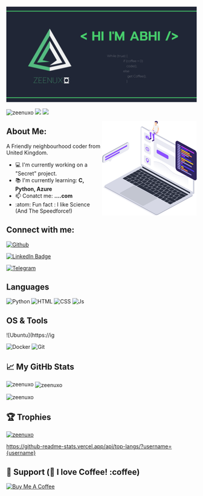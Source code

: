 ![Banner](https://github.com/Zeenuxo/zeenuxo/blob/main/banner.png)

<p align="left" alt="Identicon"> 
<img src="https://komarev.com/ghpvc/?username=zeenuxo&label=Profile%20views&color=0e75b6&style=flat" alt="zeenuxo" /> 
<img src="https://img.shields.io/github/followers/zeenuxo?label=Follow%20Me&style=plastic"/> 
<img src="https://img.shields.io/bountysource/team/zeenuxo/activity?label=Bounty%20Count&style=plastic"/> </p>

<img align="right" alt="GIF" width="250" height="250"
 src="https://github.com/Zeenuxo/zeenuxo/blob/main/coder.png">
 
 

## About Me:
A Friendly neighbourhood coder from United Kingdom.

- :computer: I'm currently working on a "Secret" project.
- :books: I'm currently learning: **C, Python, Azure**
- :mailbox: Conatct me: **....com**
- :atom: Fun fact : I like Science (And The Speedforce!)



## Connect with me:
<p align="left">
 
 
 [![Github](https://img.shields.io/badge/-Github-181717?style=for-the-badge&logo=Github&logoColor=white)](https://github.com/zeenuxo)

[![LinkedIn Badge](https://img.shields.io/badge/LinkedIn-Profile-informational?style=flat&logo=linkedin&logoColor=white&color=0D76A8)](https://linkedin.com/in/..............-v-a5020b238)

[![Telegram](https://img.shields.io/badge/Telegram-2CA5E0?style=for-the-badge&logo=telegram&logoColor=white)](https://t.me/zeenuxo)
 



## Languages
![Python](https://img.shields.io/badge/Python-3776AB?style=for-the-badge&logo=python&logoColor=white)
![HTML](https://img.shields.io/badge/HTML5-E34F26?style=for-the-badge&logo=html5&logoColor=white)
![CSS](https://img.shields.io/badge/CSS3-1572B6?style=for-the-badge&logo=css3&logoColor=white)
![Js](https://img.shields.io/badge/JavaScript-323330?style=for-the-badge&logo=javascript&logoColor=F7DF1E)



## OS & Tools
![Ubuntu](https://ig


![Docker](https://img.shields.io/badge/Docker-2CA5E0?style=for-the-badge&logo=docker&logoColor=white)
![Git](https://img.shields.io/badge/Git-F05032?style=for-the-badge&logo=git&logoColor=white)





## 📈 My GitHb Stats

<p><img align="left" src="https://github-readme-stats.vercel.app/api/top-langs?username=zeenuxo&show_icons=true&locale=en&layout=compact" alt="zeenuxo" /></p>
<p>&nbsp;<img align="center" src="https://github-readme-stats.vercel.app/api?username=zeenuxo&show_icons=true&locale=en" alt="zeenuxo" /></p>
<p><img align="center" src="https://github-readme-streak-stats.herokuapp.com/?user=zeenuxo&" alt="zeenuxo" /></p>
<p><imag align="left" src="https://github-profile-summary-cards.vercel.app/api/cards/profile-details?username={zeenuxo}&theme=vue" alt="zeenuxo"/></p>


## :trophy: Trophies
<p align="left"> <a href="https://github.com/ryo-ma/github-profile-trophy"><img src="https://github-profile-trophy.vercel.app/?username=zeenuxo" alt="zeenuxo" /></a> </p>

https://github-readme-stats.vercel.app/api/top-langs/?username={username}



## 🚧 Support (🥺 I love Coffee! :coffee)

<a href="https://www.buymeacoffee.com/..." target="_blank"><img src="https://cdn.buymeacoffee.com/buttons/v2/default-red.png" alt="Buy Me A Coffee" width="200" ></a>


